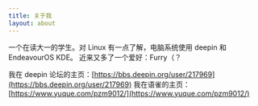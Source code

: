 ```yaml
---
title: 关于我
layout: about
---
```

一个在读大一的学生。对 Linux 有一点了解，电脑系统使用 deepin 和 EndeavourOS KDE。
近来又多了一个爱好：Furry（？

我在 deepin 论坛的主页：[https://bbs.deepin.org/user/217969](https://bbs.deepin.org/user/217969)
我在语雀的主页：[https://www.yuque.com/pzm9012/](https://www.yuque.com/pzm9012/)